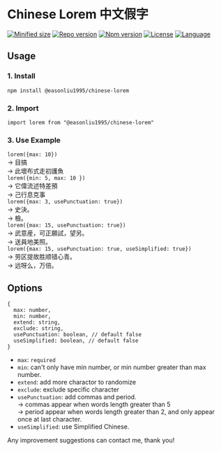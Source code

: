 # Chinese Lorem 中文假字
[![Minified size](https://img.shields.io/bundlephobia/min/@easonliu1995/chinese-lorem)](https://www.npmjs.com/package/@easonliu1995/chinese-lorem)
[![Repo version](https://img.shields.io/github/package-json/v/easonliu1995/chinese-lorem)](https://www.npmjs.com/package/@easonliu1995/chinese-lorem)
[![Npm version](https://img.shields.io/npm/v/@easonliu1995/chinese-lorem)](https://www.npmjs.com/package/@easonliu1995/chinese-lorem)
[![License](https://img.shields.io/npm/l/@easonliu1995/chinese-lorem)](https://www.npmjs.com/package/@easonliu1995/chinese-lorem)
[![Language](https://img.shields.io/github/languages/top/easonliu1995/chinese-lorem)](https://www.npmjs.com/package/@easonliu1995/chinese-lorem)
## Usage
### 1. Install
`npm install @easonliu1995/chinese-lorem`
### 2. Import
`import lorem from "@easonliu1995/chinese-lorem"`
### 3. Use Example
`lorem({max: 10})`  
-> 目搞  
-> 此壞布式走初護魚  
`lorem({min: 5, max: 10 })`  
-> 它偉流述特差預  
-> 己行息克事  
`lorem({max: 3, usePunctuation: true})`  
-> 史決。  
-> 檢。  
`lorem({max: 15, usePunctuation: true})`  
-> 武意産，可正願試，望另。  
-> 送員地美照。  
`lorem({max: 15, usePunctuation: true, useSimplified: true})`  
-> 劳区提故胜顺错心青。  
-> 远呀么，万倍。
## Options
```
{
  max: number,
  min: number,
  extend: string,
  exclude: string,
  usePunctuation: boolean, // default false
  useSimplified: boolean, // default false
}
```
- `max`: `required`
- `min`: can't only have min number, or min number greater than max number.
- `extend`: add more charactor to randomize
- `exclude`: exclude specific character
- `usePunctuation`: add commas and period.  
-> commas appear when words length greater than 5  
-> period appear when words length greater than 2, and only appear once at last character.
- `useSimplified`: use Simplified Chinese.
  
Any improvement suggestions can contact me, thank you!
